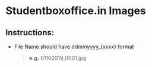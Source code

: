 # Studentboxoffice.in Images

## Instructions:
- File Name should have ddmmyyyy_{xxxx} format 
  > **e.g.** 01102019_0001.jpg
